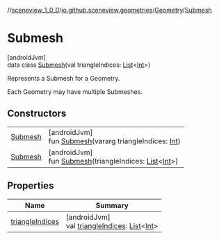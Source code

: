//[sceneview_1_0_0](../../../../index.md)/[io.github.sceneview.geometries](../../index.md)/[Geometry](../index.md)/[Submesh](index.md)

# Submesh

[androidJvm]\
data class [Submesh](index.md)(val triangleIndices: [List](https://kotlinlang.org/api/latest/jvm/stdlib/kotlin.collections/-list/index.html)&lt;[Int](https://kotlinlang.org/api/latest/jvm/stdlib/kotlin/-int/index.html)&gt;)

Represents a Submesh for a Geometry.

Each Geometry may have multiple Submeshes.

## Constructors

| | |
|---|---|
| [Submesh](-submesh.md) | [androidJvm]<br>fun [Submesh](-submesh.md)(vararg triangleIndices: [Int](https://kotlinlang.org/api/latest/jvm/stdlib/kotlin/-int/index.html)) |
| [Submesh](-submesh.md) | [androidJvm]<br>fun [Submesh](-submesh.md)(triangleIndices: [List](https://kotlinlang.org/api/latest/jvm/stdlib/kotlin.collections/-list/index.html)&lt;[Int](https://kotlinlang.org/api/latest/jvm/stdlib/kotlin/-int/index.html)&gt;) |

## Properties

| Name | Summary |
|---|---|
| [triangleIndices](triangle-indices.md) | [androidJvm]<br>val [triangleIndices](triangle-indices.md): [List](https://kotlinlang.org/api/latest/jvm/stdlib/kotlin.collections/-list/index.html)&lt;[Int](https://kotlinlang.org/api/latest/jvm/stdlib/kotlin/-int/index.html)&gt; |

